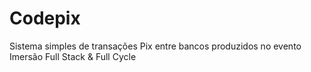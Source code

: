 # Codepix
Sistema simples de transações Pix entre bancos produzidos no evento Imersão Full Stack &amp; Full Cycle  

